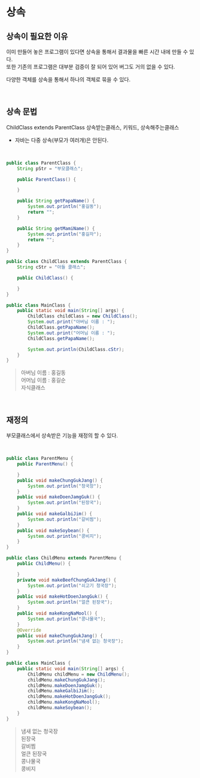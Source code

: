 # 상속

## 상속이 필요한 이유

이미 만들어 놓은 프로그램이 있다면 상속을 통해서 결과물을 빠른 시간 내에 만들 수 있다. <br>또한 기존의 프로그램은 대부분 검증이 잘 되어 있어 버그도 거의 없을 수 있다.

다양한 객체를 상속을 통해서 하나의 객체로 묶을 수 있다.

<br>

## 상속 문법

ChildClass extends ParentClass
상속받는클래스, 키워드, 상속해주는클래스

- 자바는 다중 상속(부모가 여러개)은 안된다.

<br>

```java
public class ParentClass {
    String pStr = "부모클래스";

    public ParentClass() {

    }

    public String getPapaName() {
        System.out.println("홍길동");
        return "";
    }

    public String getMamiName() {
        System.out.println("홍길자");
        return "";
    }
}
```

```java
public class ChildClass extends ParentClass {
    String cStr = "아들 클래스";

    public ChildClass() {

    }
}
```

```java
public class MainClass {
    public static void main(String[] args) {
        ChildClass childClass = new ChildClass();
        System.out.print("아버님 이름 : ");
        ChildClass.getPapaName();
        System.out.print("어머님 이름 : ");
        ChildClass.getPapaName();

        System.out.println(ChildClass.cStr);
    }
}
```

> 아버님 이름 : 홍길동 <br>
> 어머님 이름 : 홍길순 <br>
> 자식클래스

<br>

## 재정의

부모클래스에서 상속받은 기능을 재정의 할 수 있다.

<br>

```java
public class ParentMenu {
	public ParentMenu() {

	}
	public void makeChungGukJang() {
		System.out.println("청국장");
	}
	public void makeDoenJamgGuk() {
		System.out.println("된장국");
	}
	public void makeGalbiJim() {
		System.out.println("갈비찜");
	}
	public void makeSoybean() {
		System.out.println("콩비지");
	}
}
```

```java
public class ChildMenu extends ParentMenu {
	public ChildMenu() {

	}
	private void makeBeefChungGukJang() {
		System.out.println("쇠고기 청국장");
	}
	public void makeHotDoenJangGuk() {
		System.out.println("얼큰 된장국");
	}
	public void makeKongNaMool() {
		System.out.println("콩나물국");
	}
    @Override
	public void makeChungGukJang() {
		System.out.println("냄새 없는 청국장");
	}
}
```

```java
public class MainClass {
	public static void main(String[] args) {
		ChildMenu childMenu = new ChildMenu();
		childMenu.makeChungGukJang();
		childMenu.makeDoenJamgGuk();
		childMenu.makeGalbiJim();
		childMenu.makeHotDoenJangGuk();
		childMenu.makeKongNaMool();
		childMenu.makeSoybean();
	}
}
```

> 냄새 없는 청국장 <br>
> 된장국 <br>
> 갈비찜 <br>
> 얼큰 된장국 <br>
> 콩나물국 <br>
> 콩비지 <br>
